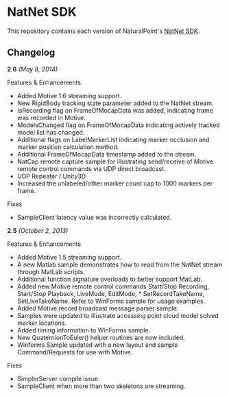 # NatNet SDK

This repository contains each version of NaturalPoint's [NatNet SDK](http://optitrack.com/downloads/developer-tools.html).


## Changelog

__2.6__ _(May 8, 2014)_


Features & Enhancements

* Added Motive 1.6 streaming support.
* New RigidBody tracking state parameter added to the NatNet stream.
* IsRecording flag on FrameOfMocapData was added, indicating frame was recorded in Motive.
* ModelsChanged flag on FrameOfMocapData indicating actively tracked model list has changed.
* Additional flags on LabelMarkerList indicating marker occlusion and marker position calculation method.
* Additional FrameOfMocapData timestamp added to the stream.
* NatCap remote capture sample for illustrating send/receive of Motive remote control commands via UDP direct broadcast.
* UDP Repeater / Unity3D
* Increased the unlabeled/other marker count cap to 1000 markers per frame.

Fixes

* SampleClient latency value was incorrectly calculated.


__2.5__ _(October 2, 2013)_

Features & Enhancements

* Added Motive 1.5 streaming support.
* A new Matlab sample demonstrates how to read from the NatNet stream through MatLab scripts.
* Additional function signature overloads to better support MatLab.
* Added new Motive remote control commands Start/Stop Recording, Start/Stop Playback, LiveMode, EditMode, * SetRecordTakeName, SetLiveTakeName. Refer to WinForms sample for usage examples.
* Added Motive record broadcast message parser sample.
* Samples were updated to illustrate accessing point cloud model solved marker locations.
* Added timing information to WinForms sample.
* New QuaternionToEuler() helper routines are now included.
* Winforms Sample updated with a new layout and sample Command/Requests for use with Motive.

Fixes

* SimplerServer compile issue.
* SampleClient when more than two skeletons are streaming.

